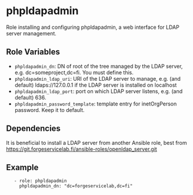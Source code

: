# phpldapadmin

Role installing and configuring phpldapadmin, a web interface for LDAP server management.

## Role Variables

- `phpldapadmin_dn`: DN of root of the tree managed by the LDAP server, e.g. dc=someproject,dc=fi. You must define this.
- `phpldapadmin_ldap_uri`: URI of the LDAP server to manage, e.g. (and default) ldaps://127.0.0.1 if the LDAP server is installed on localhost
- `phpldapadmin_ldap_port`: port on which LDAP server listens, e.g. (and default) 636.
- `phpldapadmin_password_template`: template entry for inetOrgPerson password. Keep it to default.

## Dependencies

It is beneficial to install a LDAP server from another Ansible role, best from https://git.forgeservicelab.fi/ansible-roles/openldap_server.git


## Example

```
   - role: phpldapadmin
     phpldapadmin_dn: "dc=forgeservicelab,dc=fi"
```
